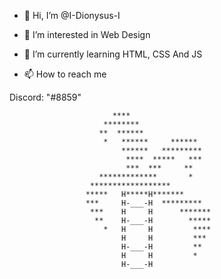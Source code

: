 - 👋 Hi, I’m @I-Dionysus-I
- 👀 I’m interested in Web Design
- 🌱 I’m currently learning HTML, CSS And JS


- 📫 How to reach me 

Discord: "</Dionysus>#8859"


                           ****
                         ********
                        **  ******
                         *   ******     ******
                             ******   *********
                              ****  *****   ***
                              ***  ***     **
                        *************       *
                      ******************
                     *****   H*****H*******
                     ***     H-___-H  *********
                      ***    H     H      *******
                       **    H-___-H        *****
                         *   H     H         ****
                             H     H         ***
                             H-___-H         **
                             H     H         *
                             H-___-H
